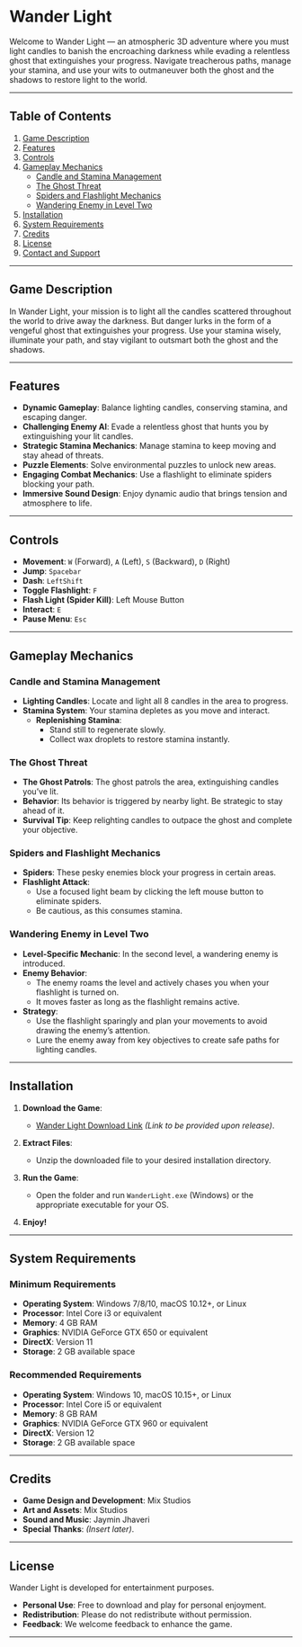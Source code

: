 # Wander Light

Welcome to Wander Light — an atmospheric 3D adventure where you must light candles to banish the encroaching darkness while evading a relentless ghost that extinguishes your progress. Navigate treacherous paths, manage your stamina, and use your wits to outmaneuver both the ghost and the shadows to restore light to the world.

---

## Table of Contents

1. [Game Description](#game-description)  
2. [Features](#features)  
3. [Controls](#controls)  
4. [Gameplay Mechanics](#gameplay-mechanics)  
   - [Candle and Stamina Management](#candle-and-stamina-management)  
   - [The Ghost Threat](#the-ghost-threat)  
   - [Spiders and Flashlight Mechanics](#spiders-and-flashlight-mechanics)  
   - [Wandering Enemy in Level Two](#wandering-enemy-in-level-two)  
5. [Installation](#installation)  
6. [System Requirements](#system-requirements)  
7. [Credits](#credits)  
8. [License](#license)  
9. [Contact and Support](#contact-and-support)  

---

## Game Description

In Wander Light, your mission is to light all the candles scattered throughout the world to drive away the darkness. But danger lurks in the form of a vengeful ghost that extinguishes your progress. Use your stamina wisely, illuminate your path, and stay vigilant to outsmart both the ghost and the shadows.

---

## Features

- **Dynamic Gameplay**: Balance lighting candles, conserving stamina, and escaping danger.  
- **Challenging Enemy AI**: Evade a relentless ghost that hunts you by extinguishing your lit candles.  
- **Strategic Stamina Mechanics**: Manage stamina to keep moving and stay ahead of threats.  
- **Puzzle Elements**: Solve environmental puzzles to unlock new areas.  
- **Engaging Combat Mechanics**: Use a flashlight to eliminate spiders blocking your path.  
- **Immersive Sound Design**: Enjoy dynamic audio that brings tension and atmosphere to life.  

---

## Controls

- **Movement**: `W` (Forward), `A` (Left), `S` (Backward), `D` (Right)  
- **Jump**: `Spacebar`
- **Dash**: `LeftShift`
- **Toggle Flashlight**: `F`  
- **Flash Light (Spider Kill)**: Left Mouse Button  
- **Interact**: `E`  
- **Pause Menu**: `Esc`  

---

## Gameplay Mechanics

### Candle and Stamina Management

- **Lighting Candles**: Locate and light all 8 candles in the area to progress.  
- **Stamina System**: Your stamina depletes as you move and interact.  
  - **Replenishing Stamina**:  
    - Stand still to regenerate slowly.  
    - Collect wax droplets to restore stamina instantly.  

### The Ghost Threat

- **The Ghost Patrols**: The ghost patrols the area, extinguishing candles you’ve lit.  
- **Behavior**: Its behavior is triggered by nearby light. Be strategic to stay ahead of it.  
- **Survival Tip**: Keep relighting candles to outpace the ghost and complete your objective.  

### Spiders and Flashlight Mechanics

- **Spiders**: These pesky enemies block your progress in certain areas.  
- **Flashlight Attack**:  
  - Use a focused light beam by clicking the left mouse button to eliminate spiders.  
  - Be cautious, as this consumes stamina.  

### Wandering Enemy in Level Two

- **Level-Specific Mechanic**: In the second level, a wandering enemy is introduced.  
- **Enemy Behavior**:  
  - The enemy roams the level and actively chases you when your flashlight is turned on.  
  - It moves faster as long as the flashlight remains active.  
- **Strategy**:  
  - Use the flashlight sparingly and plan your movements to avoid drawing the enemy’s attention.  
  - Lure the enemy away from key objectives to create safe paths for lighting candles.  

---

## Installation

1. **Download the Game**:  
   - [Wander Light Download Link](#) *(Link to be provided upon release)*.  

2. **Extract Files**:  
   - Unzip the downloaded file to your desired installation directory.  

3. **Run the Game**:  
   - Open the folder and run `WanderLight.exe` (Windows) or the appropriate executable for your OS.  

4. **Enjoy!**  

---

## System Requirements

### Minimum Requirements

- **Operating System**: Windows 7/8/10, macOS 10.12+, or Linux  
- **Processor**: Intel Core i3 or equivalent  
- **Memory**: 4 GB RAM  
- **Graphics**: NVIDIA GeForce GTX 650 or equivalent  
- **DirectX**: Version 11  
- **Storage**: 2 GB available space  

### Recommended Requirements

- **Operating System**: Windows 10, macOS 10.15+, or Linux  
- **Processor**: Intel Core i5 or equivalent  
- **Memory**: 8 GB RAM  
- **Graphics**: NVIDIA GeForce GTX 960 or equivalent  
- **DirectX**: Version 12  
- **Storage**: 2 GB available space  

---

## Credits

- **Game Design and Development**: Mix Studios  
- **Art and Assets**: Mix Studios  
- **Sound and Music**: Jaymin Jhaveri  
- **Special Thanks**: *(Insert later)*.  

---

## License

Wander Light is developed for entertainment purposes.  

- **Personal Use**: Free to download and play for personal enjoyment.  
- **Redistribution**: Please do not redistribute without permission.  
- **Feedback**: We welcome feedback to enhance the game.  


---

